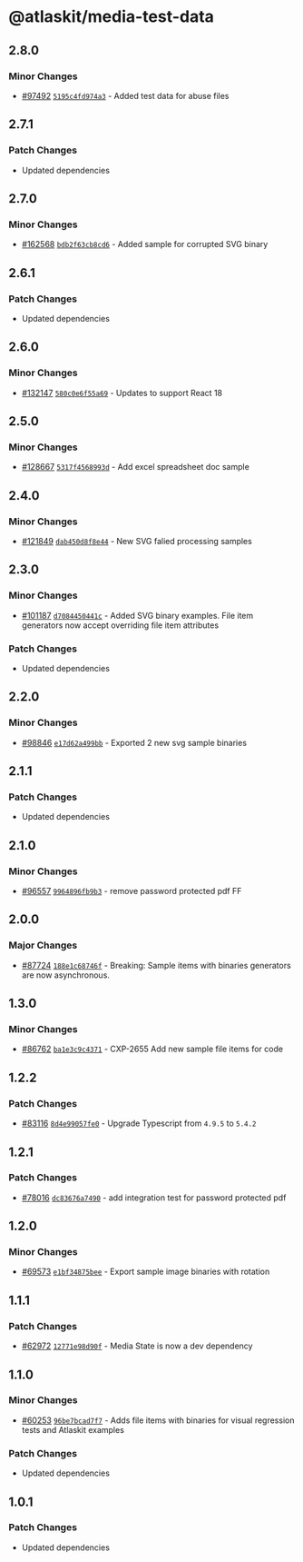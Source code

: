 # @atlaskit/media-test-data

## 2.8.0

### Minor Changes

- [#97492](https://stash.atlassian.com/projects/CONFCLOUD/repos/confluence-frontend/pull-requests/97492)
  [`5195c4fd974a3`](https://stash.atlassian.com/projects/CONFCLOUD/repos/confluence-frontend/commits/5195c4fd974a3) -
  Added test data for abuse files

## 2.7.1

### Patch Changes

- Updated dependencies

## 2.7.0

### Minor Changes

- [#162568](https://stash.atlassian.com/projects/CONFCLOUD/repos/confluence-frontend/pull-requests/162568)
  [`bdb2f63cb8cd6`](https://stash.atlassian.com/projects/CONFCLOUD/repos/confluence-frontend/commits/bdb2f63cb8cd6) -
  Added sample for corrupted SVG binary

## 2.6.1

### Patch Changes

- Updated dependencies

## 2.6.0

### Minor Changes

- [#132147](https://stash.atlassian.com/projects/CONFCLOUD/repos/confluence-frontend/pull-requests/132147)
  [`580c0e6f55a69`](https://stash.atlassian.com/projects/CONFCLOUD/repos/confluence-frontend/commits/580c0e6f55a69) -
  Updates to support React 18

## 2.5.0

### Minor Changes

- [#128667](https://stash.atlassian.com/projects/CONFCLOUD/repos/confluence-frontend/pull-requests/128667)
  [`5317f4568993d`](https://stash.atlassian.com/projects/CONFCLOUD/repos/confluence-frontend/commits/5317f4568993d) -
  Add excel spreadsheet doc sample

## 2.4.0

### Minor Changes

- [#121849](https://stash.atlassian.com/projects/CONFCLOUD/repos/confluence-frontend/pull-requests/121849)
  [`dab450d8f8e44`](https://stash.atlassian.com/projects/CONFCLOUD/repos/confluence-frontend/commits/dab450d8f8e44) -
  New SVG falied processing samples

## 2.3.0

### Minor Changes

- [#101187](https://stash.atlassian.com/projects/CONFCLOUD/repos/confluence-frontend/pull-requests/101187)
  [`d7084450441c`](https://stash.atlassian.com/projects/CONFCLOUD/repos/confluence-frontend/commits/d7084450441c) -
  Added SVG binary examples. File item generators now accept overriding file item attributes

### Patch Changes

- Updated dependencies

## 2.2.0

### Minor Changes

- [#98846](https://stash.atlassian.com/projects/CONFCLOUD/repos/confluence-frontend/pull-requests/98846)
  [`e17d62a499bb`](https://stash.atlassian.com/projects/CONFCLOUD/repos/confluence-frontend/commits/e17d62a499bb) -
  Exported 2 new svg sample binaries

## 2.1.1

### Patch Changes

- Updated dependencies

## 2.1.0

### Minor Changes

- [#96557](https://stash.atlassian.com/projects/CONFCLOUD/repos/confluence-frontend/pull-requests/96557)
  [`9964896fb9b3`](https://stash.atlassian.com/projects/CONFCLOUD/repos/confluence-frontend/commits/9964896fb9b3) -
  remove password protected pdf FF

## 2.0.0

### Major Changes

- [#87724](https://stash.atlassian.com/projects/CONFCLOUD/repos/confluence-frontend/pull-requests/87724)
  [`188e1c68746f`](https://stash.atlassian.com/projects/CONFCLOUD/repos/confluence-frontend/commits/188e1c68746f) -
  Breaking: Sample items with binaries generators are now asynchronous.

## 1.3.0

### Minor Changes

- [#86762](https://stash.atlassian.com/projects/CONFCLOUD/repos/confluence-frontend/pull-requests/86762)
  [`ba1e3c9c4371`](https://stash.atlassian.com/projects/CONFCLOUD/repos/confluence-frontend/commits/ba1e3c9c4371) -
  CXP-2655 Add new sample file items for code

## 1.2.2

### Patch Changes

- [#83116](https://stash.atlassian.com/projects/CONFCLOUD/repos/confluence-frontend/pull-requests/83116)
  [`8d4e99057fe0`](https://stash.atlassian.com/projects/CONFCLOUD/repos/confluence-frontend/commits/8d4e99057fe0) -
  Upgrade Typescript from `4.9.5` to `5.4.2`

## 1.2.1

### Patch Changes

- [#78016](https://stash.atlassian.com/projects/CONFCLOUD/repos/confluence-frontend/pull-requests/78016)
  [`dc83676a7490`](https://stash.atlassian.com/projects/CONFCLOUD/repos/confluence-frontend/commits/dc83676a7490) -
  add integration test for password protected pdf

## 1.2.0

### Minor Changes

- [#69573](https://stash.atlassian.com/projects/CONFCLOUD/repos/confluence-frontend/pull-requests/69573)
  [`e1bf34875bee`](https://stash.atlassian.com/projects/CONFCLOUD/repos/confluence-frontend/commits/e1bf34875bee) -
  Export sample image binaries with rotation

## 1.1.1

### Patch Changes

- [#62972](https://stash.atlassian.com/projects/CONFCLOUD/repos/confluence-frontend/pull-requests/62972)
  [`12771e98d90f`](https://stash.atlassian.com/projects/CONFCLOUD/repos/confluence-frontend/commits/12771e98d90f) -
  Media State is now a dev dependency

## 1.1.0

### Minor Changes

- [#60253](https://stash.atlassian.com/projects/CONFCLOUD/repos/confluence-frontend/pull-requests/60253)
  [`96be7bcad7f7`](https://stash.atlassian.com/projects/CONFCLOUD/repos/confluence-frontend/commits/96be7bcad7f7) -
  Adds file items with binaries for visual regression tests and Atlaskit examples

### Patch Changes

- Updated dependencies

## 1.0.1

### Patch Changes

- Updated dependencies
